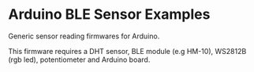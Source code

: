 # Arduino BLE Sensor Examples
Generic sensor reading firmwares for Arduino.

This firmware requires a DHT sensor, BLE module (e.g HM-10), WS2812B (rgb led), potentiometer and Arduino board.
